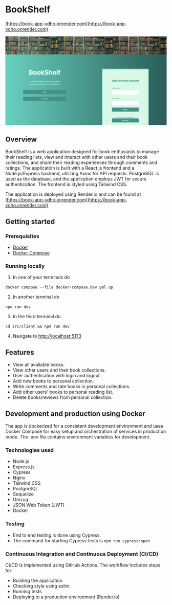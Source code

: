 # BookShelf

[https://book-app-vdho.onrender.com](https://book-app-vdho.onrender.com)

![BookShelf landing](src/client/public/landingPage.png)

## Overview

BookShelf is a web application designed for book enthusiasts to manage their reading lists, view and interact with other users and their book collections, and share their reading experiences through comments and ratings. The application is built with a React.js frontend and a Node.js/Express backend, utilizing Axios for API requests. PostgreSQL is used as the database, and the application employs JWT for secure authentication. The frontend is styled using Tailwind CSS.

The application is deployed using Render.io and can be found at [https://book-app-vdho.onrender.com](https://book-app-vdho.onrender.com)

## Getting started

### Prerequisites
- [Docker](https://docs.docker.com/engine/install/)
- [Docker Compose](https://docs.docker.com/compose/install/)

### Running locally

1. In one of your terminals do
```
docker compose --file docker-compose.dev.yml up
```

2. In another terminal do
```
npm run dev
```

3. In the third terminal do
```
cd src/client && npm run dev
```

4. Navigate to [http://localhost:5173](http://localhost:5173)

## Features
- View all available books.
- View other users and their book collections.
- User authentication with login and logout.
- Add new books to personal collection.
- Write comments and rate books in personal collections.
- Add other users' books to personal reading list.
- Delete books/reviews from personal collection.

## Development and production using Docker

The app is dockerized for a consistent development environment and uses Docker Compose for easy setup and orchestration of services in production mode. The .env file contains environment variables for development.

### Technologies used
- Node.js
- Express.js
- Cypress
- Nginx
- Tailwind CSS
- PostgreSQL
- Sequelize
- Umzug
- JSON Web Token (JWT)
- Docker

### Testing 
- End to end testing is done using Cypress. 
- The command for starting Cypress tests is `npm run cypress:open`

### Continuous Integration and Continuous Deployment (CI/CD)

CI/CD is implemented using GitHub Actions. The workflow includes steps for:

- Building the application
- Checking style using eslint
- Running tests
- Deploying to a production environment (Render.io)

